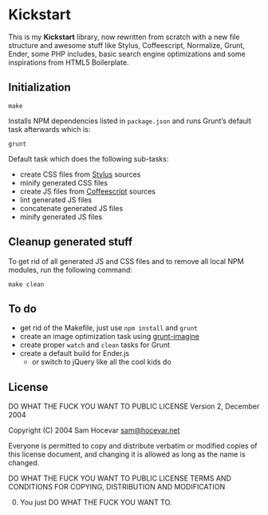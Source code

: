# Kickstart

This is my **Kickstart** library, now rewritten from scratch with a new file
structure and awesome stuff like Stylus, Coffeescript, Normalize, Grunt, Ender,
some PHP includes, basic search engine optimizations and some inspirations from
HTML5 Boilerplate.

## Initialization

	make

Installs NPM dependencies listed in `package.json` and runs Grunt’s
default task afterwards which is:

	grunt

Default task which does the following sub-tasks:

 - create CSS files from [Stylus](http://learnboost.github.com/stylus/)
   sources
 - minify generated CSS files
 - create JS files from [Coffeescript](http://coffeescript.org/) sources
 - lint generated JS files
 - concatenate generated JS files
 - minify generated JS files

## Cleanup generated stuff

To get rid of all generated JS and CSS files and to remove all local NPM
modules, run the following command:

	make clean

## To do

 - get rid of the Makefile, just use `npm install` and `grunt`
 - create an image optimization task using [grunt-imagine](https://github.com/asciidisco/grunt-imagine)
 - create proper `watch` and `clean` tasks for Grunt
 - create a default build for Ender.js
    - or switch to jQuery like all the cool kids do

## License

DO WHAT THE FUCK YOU WANT TO PUBLIC LICENSE
Version 2, December 2004

Copyright (C) 2004 Sam Hocevar <sam@hocevar.net>

Everyone is permitted to copy and distribute verbatim or modified
copies of this license document, and changing it is allowed as long
as the name is changed.

DO WHAT THE FUCK YOU WANT TO PUBLIC LICENSE
TERMS AND CONDITIONS FOR COPYING, DISTRIBUTION AND MODIFICATION

0. You just DO WHAT THE FUCK YOU WANT TO.
